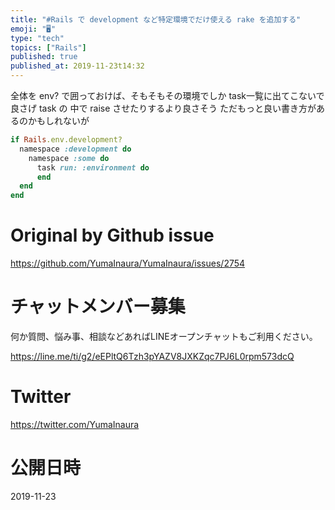 ```yaml
---
title: "#Rails で development など特定環境でだけ使える rake を追加する"
emoji: "🖥"
type: "tech"
topics: ["Rails"]
published: true
published_at: 2019-11-23t14:32
---
```


全体を env? で囲っておけば、そもそもその環境でしか task一覧に出てこないで良さげ
task  の 中で raise させたりするより良さそう
ただもっと良い書き方があるのかもしれないが

```rb
if Rails.env.development?
  namespace :development do
    namespace :some do
      task run: :environment do
      end
  end
end
```

# Original by Github issue

https://github.com/YumaInaura/YumaInaura/issues/2754








<!-- Update From Qiita API -->

# チャットメンバー募集


何か質問、悩み事、相談などあればLINEオープンチャットもご利用ください。

https://line.me/ti/g2/eEPltQ6Tzh3pYAZV8JXKZqc7PJ6L0rpm573dcQ





# Twitter


https://twitter.com/YumaInaura


<!-- Update From Qiita API -->



# 公開日時

2019-11-23
